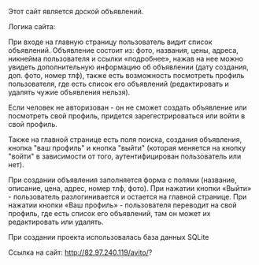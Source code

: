 Этот сайт является доской объявлений.


Логика сайта:


При входе на главную страницу пользователь видит список объявлений.
Объявление состоит из: фото, названия, цены, адреса, никнейма пользователя и ссылки «подробнее», нажав на нее
можно увидеть дополнительную информацию об объявлении (дату создания, доп. фото, номер тлф), также есть возможность посмотреть профиль пользователя,
где есть список его объявлений (редактировать и удалять чужие объявления нельзя).

Если человек не авторизован - он не сможет создать объявление или посмотреть свой профиль,
придется зарегестрироваться или войти в свой профиль. 

Также на главной странице есть поля поиска, создания объявления, кнопка "ваш профиль" и кнопка "выйти" (которая меняется на кнопку "войти" в зависимости от того,
аутентифицирован пользователь или нет).

При создании объявления заполняется форма с полями (название, описание, цена, адрес, номер тлф, фото).
При нажатии кнопки «Выйти» - пользователь разлогинивается и остается на главной странице.
При нажатии кнопки «Ваш профиль» - пользователя переводит на свой профиль, где есть список его объявлений, там он может их редактировать или удалять.

При создании проекта использовалась база данных SQLite

Ссылка на сайт: http://82.97.240.119/avito/?
